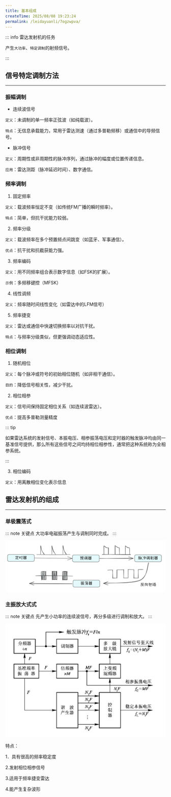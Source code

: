 ```yaml
---
title: 基本组成
createTime: 2025/08/08 19:23:24
permalink: /leidayuanli/7ogzwpva/
---
```


::: info 雷达发射机的任务

产生`大功率`、`特定调制`的射频信号。

:::

## **信号特定调制方法**
---

### **振幅调制**

* 连续波信号

`定义`：未调制的单一频率正弦波（如纯载波）。

`特点`：无信息承载能力，常用于雷达测速（通过多普勒频移）或通信中的导频信号。

* 脉冲信号

`定义`：周期性或非周期性的脉冲序列，通过脉冲的幅度或位置传递信息。

`应用`：雷达测距（脉冲延迟时间）、数字通信。

### **频率调制**

1. 固定频率

`定义`：载波频率恒定不变（如传统FM广播的瞬时频率）。

`特点`：简单，但抗干扰能力较弱。

2. 频率分级

`定义`：载波频率在多个预置频点间跳变（如蓝牙、军事通信）。

`优点`：抗干扰和抗截获能力强。

3. 频率编码

`定义`：用不同频率组合表示数字信息（如FSK的扩展）。

`示例`：多频移键控（MFSK）

4. 线性调频

`定义`：频率随时间线性变化（如雷达中的LFM信号）

5. 频率捷变

`定义`：雷达或通信中快速切换频率以对抗干扰。

`特点`：与频率分级类似，但更强调动态适应性。

### **相位调制**

1. 随机相位

`定义`：每个脉冲或符号的初始相位随机（如非相干通信）。

`目的`：降低信号相关性，减少干扰。

2. 相位相参

`定义`：信号间保持固定相位关系（如连续波雷达）。

`优点`：提高多普勒测量精度

::: tip 

如果雷达系统的发射信号、本振电压、相参振荡电压和定时器的触发脉冲均由同一基准信号提供，那么所有这些信号之间均持相位相参性，通常把这种系统称为全相参系统。

:::

3. 相位编码

`定义`：用离散相位变化表示信息

## **雷达发射机的组成**
--- 

### **单极震荡式**

::: note 关键点
大功率电磁振荡产生与调制同时完成。
:::

![单机震荡式](picture/单机震荡器.jpg)

### **主振放大式式**

::: note 关键点
先产生小功率的连续波信号，再分多级进行调制和放大。
:::

![主振放大式](picture/主振放大式.jpg)

特点：

1．具有很高的频率稳定度

2.发射相位相参信号

3.适用于频率捷变雷达

4.能产生复杂波形